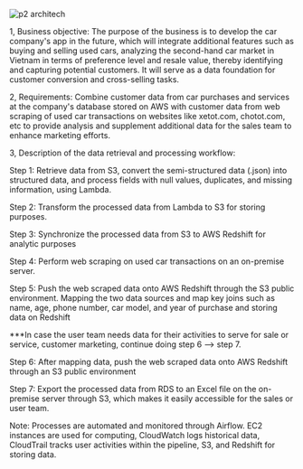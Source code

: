 ![p2 architech](https://github.com/ThanhVuong138/Second_hand_car_analytics/assets/106426014/965c7d90-f232-4ff6-8d04-c3cb3c927f95)

1, Business objective: The purpose of the business is to develop the car company's app in the future, which will integrate additional features such as buying and selling used cars, analyzing the second-hand car market in Vietnam in terms of preference level and resale value, thereby identifying and capturing potential customers. It will serve as a data foundation for customer conversion and cross-selling tasks.

2, Requirements: Combine customer data from car purchases and services at the company's database stored on AWS with customer data from web scraping of used car transactions on websites like xetot.com, chotot.com, etc to provide analysis and supplement additional data for the sales team to enhance marketing efforts.

3, Description of the data retrieval and processing workflow:

Step 1: Retrieve data from S3, convert the semi-structured data (.json) into structured data, and process fields with null values, duplicates, and missing information, using Lambda.

Step 2: Transform the processed data from Lambda to S3 for storing purposes.

Step 3: Synchronize the processed data from S3 to AWS Redshift for analytic purposes

Step 4: Perform web scraping on used car transactions on an on-premise server.

Step 5: Push the web scraped data onto AWS Redshift through the S3 public environment. Mapping the two data sources and map key joins such as name, age, phone number, car model, and year of purchase and storing data on Redshift

***In case the user team needs data for their activities to serve for sale or service, customer marketing, continue doing step 6 --> step 7. 

Step 6: After mapping data, push the web scraped data onto AWS Redshift through an S3 public environment

Step 7: Export the processed data from RDS to an Excel file on the on-premise server through S3, which makes it easily accessible for the sales or user team.

Note: Processes are automated and monitored through Airflow. EC2 instances are used for computing, CloudWatch logs historical data, CloudTrail tracks user activities within the pipeline, S3, and Redshift for storing data.
